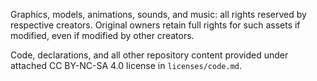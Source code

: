 Graphics, models, animations, sounds, and music: all rights reserved by respective creators. Original owners retain full rights for such assets if modified, even if modified by other creators.

Code, declarations, and all other repository content provided under attached CC BY-NC-SA 4.0 license in `licenses/code.md`.